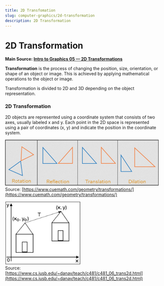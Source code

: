 ```yaml
---
title: 2D Transfomation
slug: computer-graphics/2d-transformation
description: 2D Transformation
---
```


# 2D Transformation

**Main Source: [Intro to Graphics 05 — 2D Transformations](https://youtu.be/EKN7dTJ4ep8)**

**Transformation** is the process of changing the position, size, orientation, or shape of an object or image. This is achieved by applying mathematical operations to the object or image.

Transformation is divided to 2D and 3D depending on the object representation.

### 2D Transformation

2D objects are represented using a coordinate system that consists of two axes, usually labeled x and y. Each point in the 2D space is represented using a pair of coordinates (x, y) and indicate the position in the coordinate system.

![Example of 2D Transformation such as rotation, reflection, translation, dilation](./transformation-example-1.png)  
Source: [https://www.cuemath.com/geometry/transformations/](https://www.cuemath.com/geometry/transformations/)

![A house moving from start to the end point using translation](./transformation-example-2.png)  
Source: [https://www.cs.iusb.edu/~danav/teach/c481/c481_06_trans2d.html](https://www.cs.iusb.edu/~danav/teach/c481/c481_06_trans2d.html)
